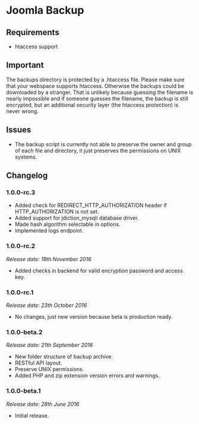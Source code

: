 # Joomla Backup

## Requirements
- htaccess support

## Important
The backups directory is protected by a .htaccess file. Please make sure that your webspace supports htaccess. Otherwise the backups could be downloaded by a stranger. That is unlikely because guessing the filename is nearly impossible and if someone guesses the filename, the backup is still encrypted, but an additional security layer (the htaccess protection) is never wrong.

## Issues
- The backup script is currently not able to preserve the owner and group of each file and directory, it just preserves the permissions on UNIX systems.

## Changelog

### 1.0.0-rc.3
- Added check for REDIRECT_HTTP_AUTHORIZATION header if HTTP_AUTHORIZATION is not set.
- Added support for jdiction_mysqli database driver.
- Made hash algorithm selectable in options.
- Implemented logs endpoint.

### 1.0.0-rc.2
*Release date: 18th November 2016*
- Added checks in backend for valid encryption password and access key.

### 1.0.0-rc.1
*Release date: 23th October 2016*
- No changes, just new version because beta is production ready.

### 1.0.0-beta.2
*Release date: 21th September 2016*
- New folder structure of backup archive.
- RESTful API layout.
- Preserve UNIX permissions.
- Added PHP and zip extension version errors and warnings.

### 1.0.0-beta.1
*Release date: 28th June 2016*
- Initial release.
